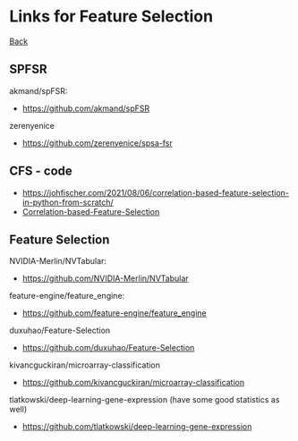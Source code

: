 # Links for Feature Selection
[Back](/docs/)

## SPFSR 
akmand/spFSR:
- https://github.com/akmand/spFSR

zerenyenice
- https://github.com/zerenyenice/spsa-fsr

## CFS - code 
- https://johfischer.com/2021/08/06/correlation-based-feature-selection-in-python-from-scratch/
- [
Correlation-based-Feature-Selection](
https://github.com/ZixiaoShen/Correlation-based-Feature-Selection)

## Feature Selection
NVIDIA-Merlin/NVTabular:
- https://github.com/NVIDIA-Merlin/NVTabular

feature-engine/feature_engine:
- https://github.com/feature-engine/feature_engine

duxuhao/Feature-Selection
- https://github.com/duxuhao/Feature-Selection

kivancguckiran/microarray-classification
- https://github.com/kivancguckiran/microarray-classification

tlatkowski/deep-learning-gene-expression (have some good statistics as well)
- https://github.com/tlatkowski/deep-learning-gene-expression
